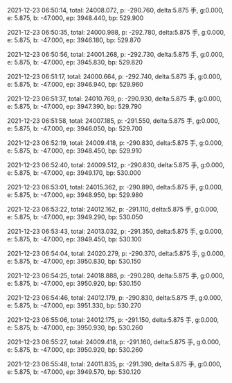 2021-12-23 06:50:14, total: 24008.072, p: -290.760, delta:5.875 手, g:0.000, e: 5.875, b: -47.000, ep: 3948.440, bp: 529.900

2021-12-23 06:50:35, total: 24000.988, p: -292.780, delta:5.875 手, g:0.000, e: 5.875, b: -47.000, ep: 3946.180, bp: 529.870

2021-12-23 06:50:56, total: 24001.268, p: -292.730, delta:5.875 手, g:0.000, e: 5.875, b: -47.000, ep: 3945.830, bp: 529.820

2021-12-23 06:51:17, total: 24000.664, p: -292.740, delta:5.875 手, g:0.000, e: 5.875, b: -47.000, ep: 3946.940, bp: 529.960

2021-12-23 06:51:37, total: 24010.769, p: -290.930, delta:5.875 手, g:0.000, e: 5.875, b: -47.000, ep: 3947.390, bp: 529.790

2021-12-23 06:51:58, total: 24007.185, p: -291.550, delta:5.875 手, g:0.000, e: 5.875, b: -47.000, ep: 3946.050, bp: 529.700

2021-12-23 06:52:19, total: 24009.418, p: -290.830, delta:5.875 手, g:0.000, e: 5.875, b: -47.000, ep: 3948.450, bp: 529.910

2021-12-23 06:52:40, total: 24009.512, p: -290.830, delta:5.875 手, g:0.000, e: 5.875, b: -47.000, ep: 3949.170, bp: 530.000

2021-12-23 06:53:01, total: 24015.362, p: -290.890, delta:5.875 手, g:0.000, e: 5.875, b: -47.000, ep: 3948.950, bp: 529.980

2021-12-23 06:53:22, total: 24012.162, p: -291.110, delta:5.875 手, g:0.000, e: 5.875, b: -47.000, ep: 3949.290, bp: 530.050

2021-12-23 06:53:43, total: 24013.032, p: -291.350, delta:5.875 手, g:0.000, e: 5.875, b: -47.000, ep: 3949.450, bp: 530.100

2021-12-23 06:54:04, total: 24020.279, p: -290.370, delta:5.875 手, g:0.000, e: 5.875, b: -47.000, ep: 3950.830, bp: 530.150

2021-12-23 06:54:25, total: 24018.888, p: -290.280, delta:5.875 手, g:0.000, e: 5.875, b: -47.000, ep: 3950.920, bp: 530.150

2021-12-23 06:54:46, total: 24012.179, p: -290.830, delta:5.875 手, g:0.000, e: 5.875, b: -47.000, ep: 3951.330, bp: 530.270

2021-12-23 06:55:06, total: 24012.175, p: -291.150, delta:5.875 手, g:0.000, e: 5.875, b: -47.000, ep: 3950.930, bp: 530.260

2021-12-23 06:55:27, total: 24009.418, p: -291.160, delta:5.875 手, g:0.000, e: 5.875, b: -47.000, ep: 3950.920, bp: 530.260

2021-12-23 06:55:48, total: 24011.835, p: -291.390, delta:5.875 手, g:0.000, e: 5.875, b: -47.000, ep: 3949.570, bp: 530.120